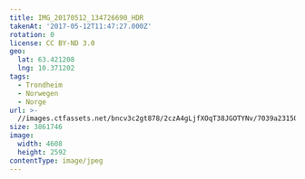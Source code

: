 ```yaml
---
title: IMG_20170512_134726690_HDR
takenAt: '2017-05-12T11:47:27.000Z'
rotation: 0
license: CC BY-ND 3.0
geo:
  lat: 63.421208
  lng: 10.371202
tags:
  - Trondheim
  - Norwegen
  - Norge
url: >-
  //images.ctfassets.net/bncv3c2gt878/2czA4gLjfXOqT38JGOTYNv/7039a23150eda7008fe56802a0887135/img_20170512_134726690_hdr_34265140660_o
size: 3861746
image:
  width: 4608
  height: 2592
contentType: image/jpeg
---
```


